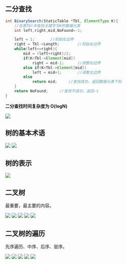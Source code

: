 ## 二分查找
```java
int BinarySearch(StaticTable *Tbl, ElementType K){
	//在表Tbl中查找关键字为K的数据元素
	int left,right,mid,NoFound=-1;

	left = 1;		//初始左边界
	right = Tbl->Length;		//初始右边界
	while(left<=right){
		mid = (left+right)/2;
		if(K<Tbl->Element[mid])
			right = mid-1;		//调整右边界
		else if(K>Tbl->Element[mid])
			left = mid+1;		//调整左边界
		else
			return mid;		//查找成功，返回数据元素下标
	}
	return NoFound;		//查找不成功，返回-1
}
```

**二分查找时间复杂度为 O(logN)**

<img src="判定树.PNG">

## 树的基本术语

<img src="基本术语1.PNG">

<img src="基本术语2.PNG">

## 树的表示

<img src="儿子兄弟.PNG">

## 二叉树

最重要，最主要的内容。

<img src="二叉树定义.PNG">

<img src="特殊二叉树.PNG">

<img src="二叉树性质.PNG">

<img src="顺序存储.PNG">

<img src="链表存储.PNG">

## 二叉树的遍历

先序遍历、中序、后序、层序。

<img src="三种顺序.PNG">

<img src="中序遍历.PNG">

<img src="先序遍历.PNG">

<img src="层序遍历.PNG">

<img src="层序遍历过程.PNG">